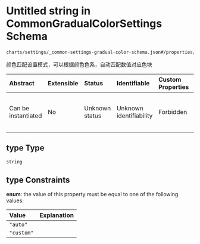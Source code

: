 # Untitled string in CommonGradualColorSettings Schema

```txt
charts/settings/_common-settings-gradual-color-schema.json#/properties/gradualColor/properties/type
```

颜色匹配设置模式，可以根据颜色色系，自动匹配数值对应色块

| Abstract            | Extensible | Status         | Identifiable            | Custom Properties | Additional Properties | Access Restrictions | Defined In                                                                                                                                |
| :------------------ | :--------- | :------------- | :---------------------- | :---------------- | :-------------------- | :------------------ | :---------------------------------------------------------------------------------------------------------------------------------------- |
| Can be instantiated | No         | Unknown status | Unknown identifiability | Forbidden         | Allowed               | none                | [\_common-settings-gradual-color-schema.json\*](../out/charts/settings/_common-settings-gradual-color-schema.json "open original schema") |

## type Type

`string`

## type Constraints

**enum**: the value of this property must be equal to one of the following values:

| Value      | Explanation |
| :--------- | :---------- |
| `"auto"`   |             |
| `"custom"` |             |
